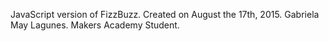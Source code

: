 JavaScript version of FizzBuzz. Created on August the 17th, 2015. Gabriela May Lagunes. Makers Academy Student.